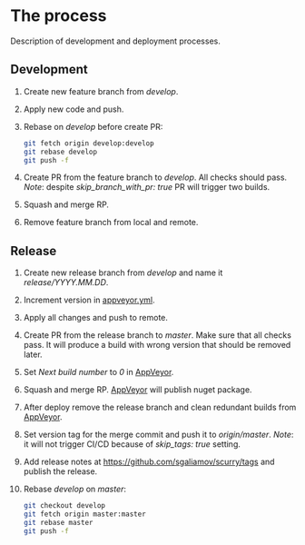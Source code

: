 # The process

Description of development and deployment processes.

## Development

1. Create new feature branch from *develop*.
1. Apply new code and push.
1. Rebase on *develop* before create PR:

   ``` bash
   git fetch origin develop:develop
   git rebase develop
   git push -f
   ```

1. Create PR from the feature branch to *develop*. All checks should pass. *Note*: despite *skip_branch_with_pr: true* PR will trigger two builds.
1. Squash and merge RP.
1. Remove feature branch from local and remote.

## Release

1. Create new release branch from *develop* and name it *release/YYYY.MM.DD*.
1. Increment version in [appveyor.yml](./appveyor.yml).
1. Apply all changes and push to remote.
1. Create PR from the release branch to *master*. Make sure that all checks pass. It will produce a build with wrong version that should be removed later.
1. Set *Next build number* to *0* in [AppVeyor](https://ci.appveyor.com/project/sgaliamov/scurry/settings).
1. Squash and merge RP. [AppVeyor](https://ci.appveyor.com/project/sgaliamov/scurry/deployments) will publish nuget package.
1. After deploy remove the release branch and clean redundant builds from [AppVeyor](https://ci.appveyor.com/project/sgaliamov/scurry/history).
1. Set version tag for the merge commit and push it to *origin/master*. *Note*: it will not trigger CI/CD because of *skip_tags: true* setting.
1. Add release notes at <https://github.com/sgaliamov/scurry/tags> and publish the release.
1. Rebase *develop* on *master*:

   ``` bash
   git checkout develop
   git fetch origin master:master
   git rebase master
   git push -f
   ```

